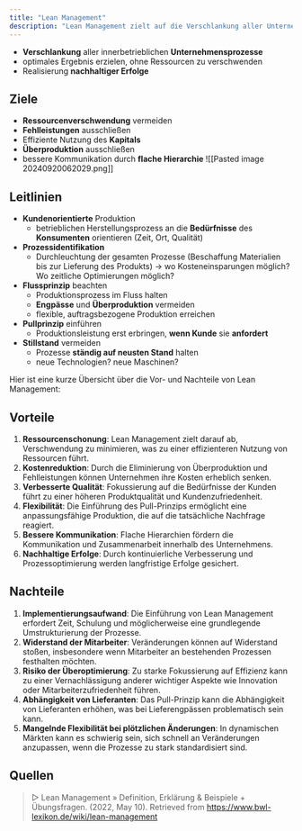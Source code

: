 ```yaml
---
title: "Lean Management"
description: "Lean Management zielt auf die Verschlankung aller Unternehmensprozesse ab, um optimale Ergebnisse ohne Ressourcenverschwendung zu erzielen. Es fördert Kundenorientierung, Prozessidentifikation und das Pull-Prinzip für nachhaltige Erfolge."
---
```


- **Verschlankung** aller innerbetrieblichen **Unternehmensprozesse**
- optimales Ergebnis erzielen, ohne Ressourcen zu verschwenden
- Realisierung **nachhaltiger Erfolge**

## Ziele
- **Ressourcenverschwendung** vermeiden
- **Fehlleistungen** ausschließen
- Effiziente Nutzung des **Kapitals**
- **Überproduktion** ausschließen
- bessere Kommunikation durch **flache Hierarchie**
![[Pasted image 20240920062029.png]]

## Leitlinien
- **Kundenorientierte** Produktion
	- betrieblichen Herstellungsprozess an die **Bedürfnisse** des **Konsumenten** orientieren (Zeit, Ort, Qualität)
- **Prozessidentifikation**
	- Durchleuchtung der gesamten Prozesse (Beschaffung Materialien bis zur Lieferung des Produkts) -> wo Kosteneinsparungen möglich? Wo zeitliche Optimierungen möglich?
- **Flussprinzip** beachten
	- Produktionsprozess im Fluss halten
	- **Engpässe** und **Überproduktion** vermeiden
	- flexible, auftragsbezogene Produktion erreichen
- **Pullprinzip** einführen
	- Produktionsleistung erst erbringen, **wenn Kunde** sie **anfordert**
- **Stillstand** vermeiden
	- Prozesse **ständig auf neusten Stand** halten
	- neue Technologien? neue Maschinen?

Hier ist eine kurze Übersicht über die Vor- und Nachteile von Lean Management:

## Vorteile

1. **Ressourcenschonung**: Lean Management zielt darauf ab, Verschwendung zu minimieren, was zu einer effizienteren Nutzung von Ressourcen führt.
2. **Kostenreduktion**: Durch die Eliminierung von Überproduktion und Fehlleistungen können Unternehmen ihre Kosten erheblich senken.
3. **Verbesserte Qualität**: Fokussierung auf die Bedürfnisse der Kunden führt zu einer höheren Produktqualität und Kundenzufriedenheit.
4. **Flexibilität**: Die Einführung des Pull-Prinzips ermöglicht eine anpassungsfähige Produktion, die auf die tatsächliche Nachfrage reagiert.
5. **Bessere Kommunikation**: Flache Hierarchien fördern die Kommunikation und Zusammenarbeit innerhalb des Unternehmens.
6. **Nachhaltige Erfolge**: Durch kontinuierliche Verbesserung und Prozessoptimierung werden langfristige Erfolge gesichert.

## Nachteile

1. **Implementierungsaufwand**: Die Einführung von Lean Management erfordert Zeit, Schulung und möglicherweise eine grundlegende Umstrukturierung der Prozesse.
2. **Widerstand der Mitarbeiter**: Veränderungen können auf Widerstand stoßen, insbesondere wenn Mitarbeiter an bestehenden Prozessen festhalten möchten.
3. **Risiko der Überoptimierung**: Zu starke Fokussierung auf Effizienz kann zu einer Vernachlässigung anderer wichtiger Aspekte wie Innovation oder Mitarbeiterzufriedenheit führen.
4. **Abhängigkeit von Lieferanten**: Das Pull-Prinzip kann die Abhängigkeit von Lieferanten erhöhen, was bei Lieferengpässen problematisch sein kann.
5. **Mangelnde Flexibilität bei plötzlichen Änderungen**: In dynamischen Märkten kann es schwierig sein, sich schnell an Veränderungen anzupassen, wenn die Prozesse zu stark standardisiert sind.

## Quellen 

> ▷ Lean Management » Definition, Erklärung & Beispiele + Übungsfragen. (2022, May 10). Retrieved from https://www.bwl-lexikon.de/wiki/lean-management

